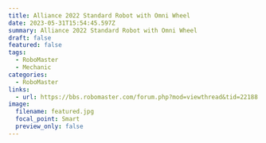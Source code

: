 ```yaml
---
title: Alliance 2022 Standard Robot with Omni Wheel
date: 2023-05-31T15:54:45.597Z
summary: Alliance 2022 Standard Robot with Omni Wheel
draft: false
featured: false
tags:
  - RoboMaster
  - Mechanic
categories:
  - RoboMaster
links:
  - url: https://bbs.robomaster.com/forum.php?mod=viewthread&tid=22188
image:
  filename: featured.jpg
  focal_point: Smart
  preview_only: false
---
```

